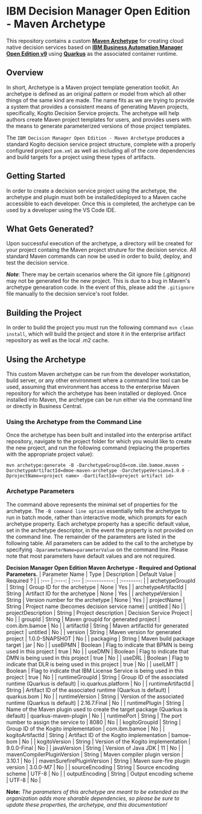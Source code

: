 # IBM Decision Manager Open Edition - Maven Archetype

This repository contains a custom [**Maven Archetype**](https://maven.apache.org/guides/introduction/introduction-to-archetypes.html) for creating cloud native decision services based on [**IBM Business Automation Manager Open Edition v9**](https://www.ibm.com/docs/en/ibamoe/9.0.0?topic=introduction-what-is-bamoe) using [**Quarkus**](https://https://quarkus.io//) as the associated container runtime.

## Overview

In short, Archetype is a Maven project template generation toolkit. An archetype is defined as an original pattern or model from which all other things of the same kind are made. The name fits as we are trying to provide a system that provides a consistent means of generating Maven projects, specifically, Kogito Decision Service projects. The archetype will help authors create Maven project templates for users, and provides users with the means to generate parameterized versions of those project templates.

The `IBM Decision Manager Open Edition - Maven Archetype` produces a standard Kogito decision service project structure, complete with a properly configured project `pom.xml` as well as including all of the core dependencies and build targets for a project using these types of artifacts.  

## Getting Started

In order to create a decision service project using the archetype, the archetype and plugin must both be installed/deployed to a Maven cache accessible to each developer. Once this is completed, the archetype can be used by a developer using the VS Code IDE.

## What Gets Generated?

Upon successful execution of the archetype, a directory will be created for your project containg the Maven project struture for the decision service.  All standard Maven commands can now be used in order to build, deploy, and test the decision service.

**_Note_**: There may be certain scenarios where the Git ignore file (_.gitignore_) may not be generated for the new  project.  This is due to a bug in Maven's archetype genearation code.  In the event of this, please add the `.gitignore` file manually to the decision service's root folder.

## Building the Project

In order to build the project you must run the following command `mvn clean install`, which will build the project and store it in the enterprise artifact repository as well as the local .m2 cache. 

## Using the Archetype

This custom Maven archetype can be run from the developer workstation, build server, or any other environment where a command line tool can be used, assuming that environment has access to the enterprise Maven repository for which the archetype has been installed or deployed. Once installed into Maven, the archetype can be run either via the command line or directly in Business Central.

### Using the Archetype from the Command Line

Once the archetype has been built and installed into the enterprise artifact repository, navigate to the project folder for which you would like to create the new project, and run the following command (replacing the properties with the appropriate project value):

`mvn archetype:generate -B -DarchetypeGroupId=com.ibm.bamoe.maven -DarchetypeArtifactId=dmoe-maven-archetype -DarchetypeVersion=1.0.0 -DprojectName=<project name> -DartifactId=<project artifact id>`

### Archetype Parameters

The command above represents the minimal set of properties for the archetype. The `-B command line option` essentially tells the archetype to run in batch mode, rather than interactive mode, which prompts for each archetype property. Each archetype property has a specific default value, set in the archetype descriptor, in the event the property is not provided on the command line. The remainder of the parameters are listed in the following table. All parameters can be added to the call to the archetype by specifying `-DparameterName=parameterValue` on the command line. Please note that most parameters have default values and are not required.

**Decision Manager Open Edition Maven Archetype - Required and Optional Parameters.**
| Parameter Name | Type   | Description | Default Value | Required ? |
| :---           | :----: | :---        | :-----------: | :--------: |
| archetypeGroupId | String | Group ID for the archetype | None | Yes |
| archetypeArtifactId | String | Artifact ID for the archetype | None | Yes |
| archetypeVersion | String | Version number for the archetype | None | Yes |
| projectName | String | Project name (becomes decision service name) | untitled | No |
| projectDescription | String | Project description | Decision Service Project | No |
| groupId | String | Maven groupId for generated project | com.ibm.bamoe | No |
| artifactId | String | Maven artifactId for generated project | untitled | No |
| version | String | Maven version for generated project | 1.0.0-SNAPSHOT | No |
| packaging | String | Maven build package target | jar | No |
| useBPMN | Boolean | Flag to indicate that BPMN is being used in this project | true | No |
| useDMN | Boolean | Flag to indicate that DMN is being used in this project | true | No |
| useDRL | Boolean | Flag to indicate that DLR is being used in this project | true | No |
| useILMT | Boolean | Flag to indicate that IBM License Service is being used in this project | true | No |
| runtimeGroupId | String | Group ID of the associated runtime (Quarkus is default) | io.quarkus.platform | No |
| runtimeArtifactId | String | Artifact ID of the associated runtime (Quarkus is default) | quarkus.bom | No |
| runtimeVersion | String | Version of the associated runtime (Quarkus is default) | 2.16.7.Final | No |
| runtimePlugin | String | Name of the Maven plugin used to create the target package (Quarkus is default) | quarkus-maven-plugin | No |
| runtimePort | String | The port number to assign the service to | 8080 | No |
| kogitoGroupId | String | Group ID of the Kogito implementation | com.ibm.bamoe | No |
| kogitoArtifactId | String | Artifact ID of the Kogito implementation | bamoe-bom | No |
| kogitoVersion | String | Version of the Kogito implementation | 9.0.0-Final | No |
| javaVersion | String | Version of Java JDK | 11 | No |
| mavenCompilerPluginVersion | String | Maven compiler plugin version | 3.10.1 | No |
| mavenSurefirePluginVersion | String | Maven sure-fire plugin version | 3.0.0-M7 | No |
| sourceEncoding | String | Source encoding scheme | UTF-8 | No |
| outputEncoding | String | Output encoding scheme | UTF-8 | No |

**Note:** *The parameters of this archetype are meant to be extended as the organization adds more sharable dependencies, so please be sure to update these properties, the archetype, and this documentation!*

